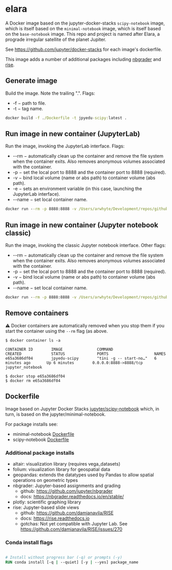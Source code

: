 # elara
A Docker image based on the jupyter-docker-stacks `scipy-notebook` image, which is itself based
on the `minimal-notebook` image, which is itself based on the `base-notebook` image. This repo and project
is named after Elara, a prograde irregular satellite of the planet Jupiter. 

See https://github.com/jupyter/docker-stacks for each image's dockerfile.

This image adds a number of additional packages including 
[nbgrader](https://github.com/jupyter/nbgrader) 
and [rise](https://github.com/damianavila/RISE).

## Generate image
Build the image. Note the trailing ".". Flags:
* -f &minus; path to file.
* -t &minus; tag name.

```cmd
docker build -f ./Dockerfile -t jpyedu-scipy:latest .
```

## Run image in new container (JupyterLab)
Run the image, invoking the JupyterLab interface. Flags:
* --rm &minus; automatically clean up the container and remove the file system when the container exits. 
Also removes anonymous volumes associated with the container.
* -p &minus; set the local port to 8888 and the container port to 8888 (required).
* -v &minus; bind local volume (name or abs path) to container volume (abs path). 
* -e &minus; sets an environment variable (in this case, launching the JupyterLab interface).
* --name &minus; set local container name.

```cmd
docker run --rm -p 8888:8888 -v /Users/arwhyte/Development/repos/github/arwhyte/notebooks:/home/jovyan/work -e JUPYTER_ENABLE_LAB=yes --name jupyter_lab jpyedu-scipy
```

## Run image in new container (Jupyter notebook classic)
Run the image, invoking the classic Jupyter notebook interface. Other flags:
* --rm &minus; automatically clean up the container and remove the file system when the container exits. 
Also removes anonymous volumes associated with the container.
* -p &minus; set the local port to 8888 and the container port to 8888 (required).
* -v &minus; bind local volume (name or abs path) to container volume (abs path). 
* --name &minus; set local container name.

```cmd
docker run --rm -p 8888:8888 -v /Users/arwhyte/Development/repos/github/arwhyte/notebooks:/home/jovyan/work --name jupyter_notebook jpyedu-scipy
```

## Remove containers

:warning: Docker containers are automatically removed when you stop them if you start the container 
using the `--rm` flag (as above.

```commandline
$ docker container ls -a

CONTAINER ID        IMAGE               COMMAND                  CREATED             STATUS              PORTS                    NAMES
e65a3686df04        jpyedu-scipy        "tini -g -- start-no…"   6 minutes ago       Up 6 minutes        0.0.0.0:8888->8888/tcp   jupyter_notebook

$ docker stop e65a3686df04
$ docker rm e65a3686df04    
```

## Dockerfile

Image based on Jupyter Docker Stacks 
[jupyter/scipy-notebook](https://github.com/jupyter/docker-stacks/tree/master/scipy-notebook) which, in turn, is based on the jupyter/minimal-notebook.

For package installs see:

* minimal-notebook [Dockerfile](https://github.com/jupyter/docker-stacks/blob/36bce751008f2c38cf9bd1cfc5f4ba46f6b426f1/minimal-notebook/Dockerfile)
* scipy-notebook [Dockerfile](https://github.com/jupyter/docker-stacks/blob/414b5d749704fc5abf15b5703551f0acb18e189a/scipy-notebook/Dockerfile)


### Additional package installs
* altair: visualization library (requires vega_datasets)
* folium: visualization library for geospatial data
* geopandas: extends the datatypes used by Pandas to allow spatial operations on geometric types
* nbgrader: Jupyter-based assignments and grading
    - github: https://github.com/jupyter/nbgrader
    - docs: https://nbgrader.readthedocs.io/en/stable/
* plotly: scientific graphing library
* rise: Jupyter-based slide views
    - github: https://github.com/damianavila/RISE
    - docs: https://rise.readthedocs.io
    - gotchas: Not yet compatible with Jupyter Lab. See https://github.com/damianavila/RISE/issues/270

### Conda install flags

```dockerfile

# Install without progress bar (-q) or prompts (-y)
RUN conda install [-q | --quiet] [-y | --yes] package_name 

```

